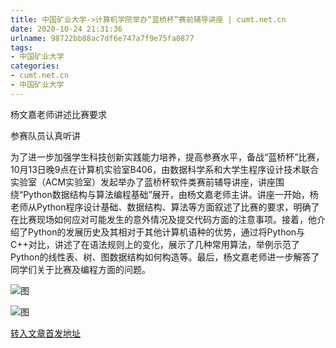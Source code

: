 ```yaml
---
title: 中国矿业大学->计算机学院举办“蓝桥杯”赛前辅导讲座 | cumt.net.cn
date: 2020-10-24 21:31:36
urlname: 98722bb88ac7df6e747a7f9e75fa0877
tags: 
- 中国矿业大学
categories:
- cumt.net.cn
- 中国矿业大学
---
```

杨文嘉老师讲述比赛要求

参赛队员认真听讲

为了进一步加强学生科技创新实践能力培养，提高参赛水平，备战“蓝桥杯”比赛，10月13日晚9点在计算机实验室B406，由数据科学系和大学生程序设计技术联合实验室（ACM实验室）发起举办了蓝桥杯软件类赛前辅导讲座，讲座围绕“Python数据结构与算法编程基础”展开，由杨文嘉老师主讲。讲座一开始，杨老师从Python程序设计基础、数据结构、算法等方面叙述了比赛的要求，明确了在比赛现场如何应对可能发生的意外情况及提交代码方面的注意事项。接着，他介绍了Python的发展历史及其相对于其他计算机语种的优势，通过将Python与C++对比，讲述了在语法规则上的变化，展示了几种常用算法，举例示范了Python的线性表、树、图数据结构如何构造等。最后，杨文嘉老师进一步解答了同学们关于比赛及编程方面的问题。

![图](http://xwzx.cumt.edu.cn/_upload/article/images/e2/21/bc3b29354a8fa895b992ce672cad/2373212a-9ac8-4f0f-90f5-d2df00dbe8b9.png)

![图](http://xwzx.cumt.edu.cn/_upload/article/images/e2/21/bc3b29354a8fa895b992ce672cad/110d4ba7-c9d6-424e-8d80-02676c053bde.png)

[转入文章首发地址](http://xwzx.cumt.edu.cn/d0/f2/c523a577778/page.htm)